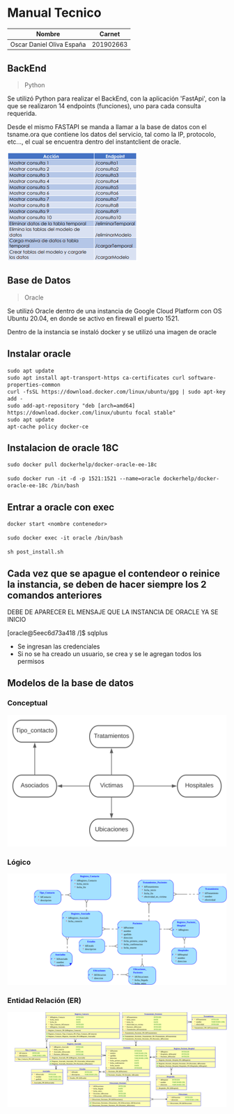 # Manual Tecnico 

| Nombre | Carnet |
| ------------- | ------------- |
| Oscar Daniel Oliva España          | 201902663 |

## BackEnd

> Python

Se utilizó Python para realizar el BackEnd, con la aplicación 'FastApi', con la que se realizaron 14 endpoints (funciones), uno para cada consulta requerida.

Desde el mismo FASTAPI se manda a llamar a la base de datos con el tsname.ora que contiene los datos del servicio, tal como la IP, protocolo, etc..., el cual se encuentra dentro del instantclient de oracle.

![Captura](img/Imagen1.png)

## Base de Datos
> Oracle

Se utilizó Oracle dentro de una instancia de Google Cloud Platform con OS Ubuntu 20.04, en donde se activo en firewall el puerto 1521.

Dentro de la instancia se instaló docker y se utilizó una imagen de oracle

## Instalar oracle
    sudo apt update
    sudo apt install apt-transport-https ca-certificates curl software-properties-common
    curl -fsSL https://download.docker.com/linux/ubuntu/gpg | sudo apt-key add -
    sudo add-apt-repository "deb [arch=amd64] https://download.docker.com/linux/ubuntu focal stable"
    sudo apt update
    apt-cache policy docker-ce


## Instalacion de oracle 18C
    sudo docker pull dockerhelp/docker-oracle-ee-18c

    sudo docker run -it -d -p 1521:1521 --name=oracle dockerhelp/docker-oracle-ee-18c /bin/bash

## Entrar a oracle con exec

	docker start <nombre contenedor>

    sudo docker exec -it oracle /bin/bash

    sh post_install.sh

## Cada vez que se apague el contendeor o reinice la instancia, se deben de hacer siempre los 2 comandos anteriores

DEBE DE APARECER EL MENSAJE QUE LA INSTANCIA DE ORACLE
YA SE INICIO

[oracle@5eec6d73a418 /]$ sqlplus
- Se ingresan las credenciales
- Si no se ha creado un usuario, se crea y se le agregan todos los permisos

## Modelos de la base de datos

### Conceptual
![Captura](../Modelos/Conceptual.svg)
### Lógico
![Captura](../Modelos/Logical.svg)
### Entidad Relación (ER)
![Captura](../Modelos/Relational_1.svg)